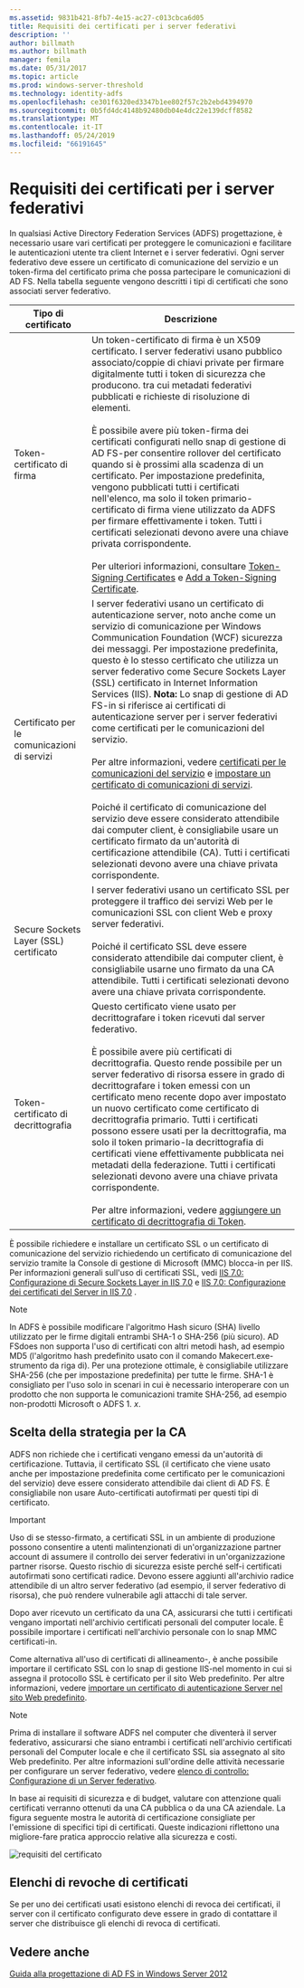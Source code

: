 ```yaml
---
ms.assetid: 9831b421-8fb7-4e15-ac27-c013cbca6d05
title: Requisiti dei certificati per i server federativi
description: ''
author: billmath
ms.author: billmath
manager: femila
ms.date: 05/31/2017
ms.topic: article
ms.prod: windows-server-threshold
ms.technology: identity-adfs
ms.openlocfilehash: ce301f6320ed3347b1ee802f57c2b2ebd4394970
ms.sourcegitcommit: 0b5fd4dc4148b92480db04e4dc22e139dcff8582
ms.translationtype: MT
ms.contentlocale: it-IT
ms.lasthandoff: 05/24/2019
ms.locfileid: "66191645"
---
```

# <a name="certificate-requirements-for-federation-servers"></a>Requisiti dei certificati per i server federativi

In qualsiasi Active Directory Federation Services \(ADFS\) progettazione, è necessario usare vari certificati per proteggere le comunicazioni e facilitare le autenticazioni utente tra client Internet e i server federativi. Ogni server federativo deve essere un certificato di comunicazione del servizio e un token\-firma del certificato prima che possa partecipare le comunicazioni di AD FS. Nella tabella seguente vengono descritti i tipi di certificati che sono associati server federativo.  
  
|Tipo di certificato|Descrizione|  
|--------------------|---------------|  
|Token\-certificato di firma|Un token\-certificato di firma è un X509 certificato. I server federativi usano pubblico associato\/coppie di chiavi private per firmare digitalmente tutti i token di sicurezza che producono. tra cui metadati federativi pubblicati e richieste di risoluzione di elementi.<br /><br />È possibile avere più token\-firma dei certificati configurati nello snap di gestione di AD FS\-per consentire rollover del certificato quando si è prossimi alla scadenza di un certificato. Per impostazione predefinita, vengono pubblicati tutti i certificati nell'elenco, ma solo il token primario\-certificato di firma viene utilizzato da ADFS per firmare effettivamente i token. Tutti i certificati selezionati devono avere una chiave privata corrispondente.<br /><br />Per ulteriori informazioni, consultare [Token-Signing Certificates](Token-Signing-Certificates.md) e [Add a Token-Signing Certificate](../../ad-fs/deployment/Add-a-Token-Signing-Certificate.md).|  
|Certificato per le comunicazioni di servizi|I server federativi usano un certificato di autenticazione server, noto anche come un servizio di comunicazione per Windows Communication Foundation \(WCF\) sicurezza dei messaggi. Per impostazione predefinita, questo è lo stesso certificato che utilizza un server federativo come Secure Sockets Layer \(SSL\) certificato in Internet Information Services \(IIS\). **Nota:** Lo snap di gestione di AD FS\-in si riferisce ai certificati di autenticazione server per i server federativi come certificati per le comunicazioni del servizio.<br /><br />Per altre informazioni, vedere [certificati per le comunicazioni del servizio](Service-Communications-Certificates.md) e [impostare un certificato di comunicazioni di servizi](../../ad-fs/deployment/Set-a-Service-Communications-Certificate.md).<br /><br />Poiché il certificato di comunicazione del servizio deve essere considerato attendibile dai computer client, è consigliabile usare un certificato firmato da un'autorità di certificazione attendibile \(CA\). Tutti i certificati selezionati devono avere una chiave privata corrispondente.|  
|Secure Sockets Layer \(SSL\) certificato|I server federativi usano un certificato SSL per proteggere il traffico dei servizi Web per le comunicazioni SSL con client Web e proxy server federativi.<br /><br />Poiché il certificato SSL deve essere considerato attendibile dai computer client, è consigliabile usarne uno firmato da una CA attendibile. Tutti i certificati selezionati devono avere una chiave privata corrispondente.|  
|Token\-certificato di decrittografia|Questo certificato viene usato per decrittografare i token ricevuti dal server federativo.<br /><br />È possibile avere più certificati di decrittografia. Questo rende possibile per un server federativo di risorsa essere in grado di decrittografare i token emessi con un certificato meno recente dopo aver impostato un nuovo certificato come certificato di decrittografia primario. Tutti i certificati possono essere usati per la decrittografia, ma solo il token primario\-la decrittografia di certificati viene effettivamente pubblicata nei metadati della federazione. Tutti i certificati selezionati devono avere una chiave privata corrispondente.<br /><br />Per altre informazioni, vedere [aggiungere un certificato di decrittografia di Token](../../ad-fs/deployment/Add-a-Token-Decrypting-Certificate.md).|  
  
È possibile richiedere e installare un certificato SSL o un certificato di comunicazione del servizio richiedendo un certificato di comunicazione del servizio tramite la Console di gestione di Microsoft \(MMC\) blocca\-in per IIS. Per informazioni generali sull'uso di certificati SSL, vedi [IIS 7.0: Configurazione di Secure Sockets Layer in IIS 7.0](https://go.microsoft.com/fwlink/?LinkID=108544) e [IIS 7.0: Configurazione dei certificati del Server in IIS 7.0](https://go.microsoft.com/fwlink/?LinkID=108545) .  
  
> [!NOTE]  
> In ADFS è possibile modificare l'algoritmo Hash sicuro \(SHA\) livello utilizzato per le firme digitali entrambi SHA\-1 o SHA\-256 \(più sicuro\). AD FSdoes non supporta l'uso di certificati con altri metodi hash, ad esempio MD5 \(l'algoritmo hash predefinito usato con il comando Makecert.exe\-strumento da riga di\). Per una protezione ottimale, è consigliabile utilizzare SHA\-256 \(che per impostazione predefinita\) per tutte le firme. SHA\-1 è consigliato per l'uso solo in scenari in cui è necessario interoperare con un prodotto che non supporta le comunicazioni tramite SHA\-256, ad esempio non\-prodotti Microsoft o ADFS 1. *x*.  
  
## <a name="determining-your-ca-strategy"></a>Scelta della strategia per la CA  
ADFS non richiede che i certificati vengano emessi da un'autorità di certificazione. Tuttavia, il certificato SSL \(il certificato che viene usato anche per impostazione predefinita come certificato per le comunicazioni del servizio\) deve essere considerato attendibile dai client di AD FS. È consigliabile non usare Auto\-certificati autofirmati per questi tipi di certificato.  
  
> [!IMPORTANT]  
> Uso di se stesso\-firmato, a certificati SSL in un ambiente di produzione possono consentire a utenti malintenzionati di un'organizzazione partner account di assumere il controllo dei server federativi in un'organizzazione partner risorse. Questo rischio di sicurezza esiste perché self\-i certificati autofirmati sono certificati radice. Devono essere aggiunti all'archivio radice attendibile di un altro server federativo \(ad esempio, il server federativo di risorsa\), che può rendere vulnerabile agli attacchi di tale server.  
  
Dopo aver ricevuto un certificato da una CA, assicurarsi che tutti i certificati vengano importati nell'archivio certificati personali del computer locale. È possibile importare i certificati nell'archivio personale con lo snap MMC certificati\-in.  
  
Come alternativa all'uso di certificati di allineamento\-, è anche possibile importare il certificato SSL con lo snap di gestione IIS\-nel momento in cui si assegna il protocollo SSL è certificato per il sito Web predefinito. Per altre informazioni, vedere [importare un certificato di autenticazione Server nel sito Web predefinito](../../ad-fs/deployment/Import-a-Server-Authentication-Certificate-to-the-Default-Web-Site.md).  
  
> [!NOTE]  
> Prima di installare il software ADFS nel computer che diventerà il server federativo, assicurarsi che siano entrambi i certificati nell'archivio certificati personali del Computer locale e che il certificato SSL sia assegnato al sito Web predefinito. Per altre informazioni sull'ordine delle attività necessarie per configurare un server federativo, vedere [elenco di controllo: Configurazione di un Server federativo](../../ad-fs/deployment/Checklist--Setting-Up-a-Federation-Server.md).  
  
In base ai requisiti di sicurezza e di budget, valutare con attenzione quali certificati verranno ottenuti da una CA pubblica o da una CA aziendale. La figura seguente mostra le autorità di certificazione consigliate per l'emissione di specifici tipi di certificati. Queste indicazioni riflettono una migliore\-fare pratica approccio relative alla sicurezza e costi.  
  
![requisiti del certificato](media/adfs2_fedserver_certstory_1.png)  
  
## <a name="certificate-revocation-lists"></a>Elenchi di revoche di certificati  
Se per uno dei certificati usati esistono elenchi di revoca dei certificati, il server con il certificato configurato deve essere in grado di contattare il server che distribuisce gli elenchi di revoca di certificati.  
  
## <a name="see-also"></a>Vedere anche
[Guida alla progettazione di AD FS in Windows Server 2012](AD-FS-Design-Guide-in-Windows-Server-2012.md)
